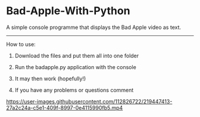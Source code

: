 # Bad-Apple-With-Python
A simple console programme that displays the Bad Apple video as text.

-----------------------------------------------------------------------------

How to use:

1. Download the files and put them all into one folder

2. Run the badapple.py application with the console

3. It may then work (hopefully!)

4. If you have any problems or questions comment

https://user-images.githubusercontent.com/112826722/219447413-27a2c24a-c5e1-409f-8997-0e4115990fb5.mp4

